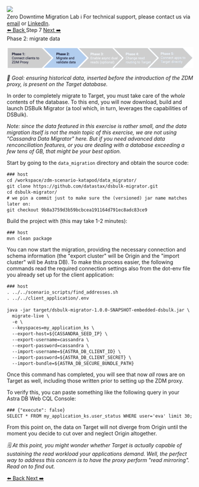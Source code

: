 <!-- TOP -->
<div class="top">
  <img src="https://datastax-academy.github.io/katapod-shared-assets/images/ds-academy-logo.svg" />
  <div class="scenario-title-section">
    <span class="scenario-title">Zero Downtime Migration Lab</span>
    <span class="scenario-subtitle">ℹ️ For technical support, please contact us via <a href="mailto:aleksandr.volochnev@datastax.com">email</a> or <a href="https://dtsx.io/aleks">LinkedIn</a>.</span>
  </div>
</div>

<!-- NAVIGATION -->
<div id="navigation-top" class="navigation-top">
 <a href='command:katapod.loadPage?[{"step":"step6"}]' 
   class="btn btn-dark navigation-top-left">⬅️ Back
 </a>
<span class="step-count">Step 7</span>
 <a href='command:katapod.loadPage?[{"step":"step8"}]' 
    class="btn btn-dark navigation-top-right">Next ➡️
  </a>
</div>

<!-- CONTENT -->

<div class="step-title">Phase 2: migrate data</div>

![Phase 2](images/zdm-phase-2.png)

_🎯 Goal: ensuring historical data, inserted before the introduction of the ZDM proxy,
is present on the Target database._

In order to completely migrate to Target, you must take care
of the _whole_ contents of the database. To this end,
you will now download, build and launch DSBulk Migrator (a tool which,
in turn, leverages the capabilities of DSBulk).

_Note: since the data featured in this exercise is rather small, and the data
migration itself is not the main topic of this exercise, we are not using "Cassandra Data Migrator" here. But if you need advanced data renconciliation features, or you
are dealing with a database exceeding a few tens of GB, that might be your best option._

Start by going to the `data_migration` directory and obtain the source
code:

```
### host
cd /workspace/zdm-scenario-katapod/data_migrator/
git clone https://github.com/datastax/dsbulk-migrator.git
cd dsbulk-migrator/
# we pin a commit just to make sure the (versioned) jar name matches later on:
git checkout 9b8a3759d3b59bcbcea191164d791ec8adc83ce9
```

Build the project with (this may take 1-2 minutes):

```
### host
mvn clean package
```

You can now start the migration, providing the necessary connection and
schema information (the "export cluster" will be Origin and the
"import cluster" will be Astra DB). To make this process easier, the
following commands read the required connection settings also from the dot-env
file you already set up for the client application:

```
### host
. ../../scenario_scripts/find_addresses.sh
. ../../client_application/.env

java -jar target/dsbulk-migrator-1.0.0-SNAPSHOT-embedded-dsbulk.jar \
  migrate-live \
  -e \
  --keyspaces=my_application_ks \
  --export-host=${CASSANDRA_SEED_IP} \
  --export-username=cassandra \
  --export-password=cassandra \
  --import-username=${ASTRA_DB_CLIENT_ID} \
  --import-password=${ASTRA_DB_CLIENT_SECRET} \
  --import-bundle=${ASTRA_DB_SECURE_BUNDLE_PATH}
```

Once this command has completed, you will see that now _all_ rows are
on Target as well, including those written prior to setting up
the ZDM proxy.

To verify this, you can paste something like the following query in your
Astra DB Web CQL Console:

```
### {"execute": false}
SELECT * FROM my_application_ks.user_status WHERE user='eva' limit 30;
```

From this point on, the data on Target will not diverge from Origin
until the moment you decide to cut over and neglect Origin altogether.

_🗒️ At this point, you might wonder whether Target is actually capable
of sustaining the read workload your applications demand. Well, the perfect
way to address this concern is to have the proxy perform "read mirroring".
Read on to find out._

<!-- NAVIGATION -->
<div id="navigation-bottom" class="navigation-bottom">
 <a href='command:katapod.loadPage?[{"step":"step6"}]'
   class="btn btn-dark navigation-bottom-left">⬅️ Back
 </a>
 <a href='command:katapod.loadPage?[{"step":"step8"}]'
    class="btn btn-dark navigation-bottom-right">Next ➡️
  </a>
</div>
